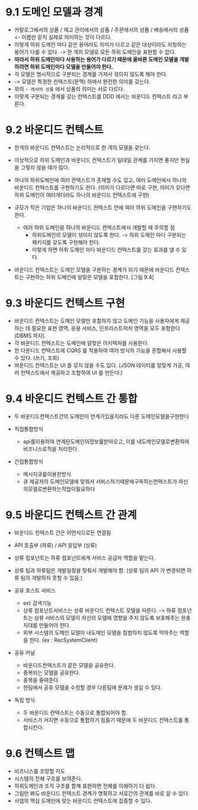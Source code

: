 # 9.1 도메인 모델과 경계

- 카탈로그에서의 상품 / 재고 관리에서의 상품 / 주문에서의 상품 / 배송에서의 상품 <- 이름만 같지 실제로 의미하는 것이 다르다.
- 이렇게 하위 도메인 마다 같은 용어라도 의미가 다르고 같은 대상이라도 지칭하는 용어가 다를 수 있다. -> 한 개의 모델로 모든 하위 도메인을 표현할 수 없다.
- **따라서 하위 도메인마다 사용하는 용어가 다르기 때문에 올바른 도메인 모델을 개발하려면 하위 도메인마다 모델을 만들어야 한다.**
- 각 모델은 명시적으로 구분되는 경계를 가져서 섞이지 않도록 해야 한다.
- -> 모델은 특정한 컨텍스트(문맥) 하에서 완전한 의미를 갖는다.
- 위의 `~ 에서의 상품` 에서 상품의 의미는 서로 다르다.
- 이렇게 구분되는 경계를 갖는 컨텍스트를 DDD 에서는 바운디드 컨텍스트 라고 부른다.

# 9.2 바운디드 컨텍스트

- 한개의 바운디드 컨텍스트는 논리적으로 한 개의 모델을 갖는다.
- 이상적으로 하위 도메인과 바운디드 컨텍스트가 일대일 관계를 가지면 좋지만 현실을 그렇지 않을 때가 많다.
- 하나의 하위도메인에 여러 컨텍스트가 존재할 수도 있고, 여러 도메인에서 하나의 바운디드 컨텍스트를 구현하기도 한다. (의미가 다르다면 따로 구현, 의미가 갖다면 하위 도메인이 여러개더라도 하나의 바운디드 컨텍스트에 구현)

- 규모가 작은 기업은 하나의 바운디드 컨텍스트 안에 여러 하위 도메인을 구현하기도 한다.
  - 여러 하위 도메인을 하나의 바운디드 컨텍스트에서 개발할 때 주의할 점
    - 하위도메인의 모델이 섞이지 않도록 한다. -> 하위 도메인 마다 구분되는 패키지를 갖도록 구현해야 한다.
    - 이렇게 하면 하위 도메인 마다 바운디드 컨텍스트를 갖는 효과를 낼 수 있다.

- 바운디드 컨텍스트는 도메인 모델을 구분하는 경계가 되기 때문에 바운디드 컨텍스트는 구현하는 하위 도메인에 알맞은 모델을 포함한다. [그림 9.4]

# 9.3 바운디드 컨텍스트 구현
- 바운디드 컨텍스트는 도메인 모델만 포함하지 않고 도메인 기능을 사용자에게 제공하는 데 필요한 표현 영역, 응용 서비스, 인프라스트럭처 영역을 모두 포함한다 (DBMS 까지).
- 각 바운디드 컨텍스트는 도메인에 알맞은 아키텍처를 사용한다.
- 한 다운디드 컨텍스트에 CQRS 를 적용하여 여러 방식의 기능을 혼합해서 사용할 수 있다. (쓰기, 조회)
- 바운디드 컨텍스트는 UI 를 갖지 않을 수도 있다. (JSON 데이터를 알맞게 가공, 여러 컨텍스트에서 제공하고 조합하여 UI 를 만든다.)

# 9.4 바운디드 컨텍스트 간 통합
- 두 바운디드컨텍스트간의 도메인이 연계가있을지라도 다른 도메인모델을구현한다

- 직접통합방식
  - api를이용하여 연계된도메인의정보를받아오고, 이를 내도메인모델로변환하여 비즈니스로직을 처리한다.
- 간접통합방식
  - 메시지큐를이용한방식 
  - 큐 제공자의 도메인모델에 맞춰서 서비스하기때문에구독하는컨텍스트가 자신의모델로변환하는작업이필요하다

# 9.5 바운디드 컨텍스트 간 관계
- 바운디드 컨텍스트 간은 어떤식으로든 연결됨
- API 호출부 (하류) / API 응답부 (상류)
- 상류 컴포넌트는 하류 컴포넌트에게 서비스 공급자 역할을 맡는다.
- 상류 팀과 하류팀은 개발일정을 맞춰서 개발해야 함. (상류 팀의 API 가 변경되면 하류 팀의 개발하지 못할 수 있음.)
- 공유 호스트 서비스
  - ex) 검색기능
  - 상류 컴포넌트서비스는 상류 바운디드 컨텍스트 모델을 따른다. -> 하류 컴포넌트는 상류 서비스의 모델이 자신의 모델에 영향을 주지 않도록 보호해주는 완충지대를 만들어야 한다.
  - 외부 시스템의 도메인 모델이 내도메인 모델을 침범하지 않도록 막아주는 역할을 한다. (ex : RecSystemClient)

- 공유 커널
  - 바운디드컨텍스트가 같은 모델을 공유한다.
  - 중복되는 모델을 공유한다.
  - 중복을 줄여준다.
  - 한팀에서 공유 모델을 수정할 경우 다른팀에 문제가 생길 수 있다.

- 독립 방식
  - 두 바운디드 컨텍스트는 수동으로 통합되어야 함.
  - 서비스가 커지면 수동으로 통합하기 힘들기 때문에 두 바운디드 컨텍스트를 통합시킨다.


# 9.6 컨텍스트 맵

- 비즈니스를 조망할 지도
- 시스템의 전체 구조를 보여준다.
- 하위도메인과 조직 구조를 함꼐 표현하면 전체를 이해하기 더 쉽다.
- 그림만 봐도 바운디드 컨텍스트 경계가 명확하고 서로간의 관계를 바로 알 수 있다.
- 사업의 핵심 도메인에 맞는 바운디드 컨텍스트에 집중할 수 있다.
